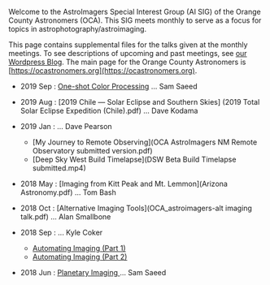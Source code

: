 Welcome to the AstroImagers Special Interest Group (AI SIG) of the Orange County Astronomers (OCA).  This SIG meets monthly to serve as a focus for topics in astrophotography/astroimaging.

This page contains supplemental files for the talks given at the monthly meetings.  To see descriptions of upcoming and past meetings, see [our Wordpress Blog](https://astroimagers.wordpress.com).  The main page for the Orange County Astronomers is [https://ocastronomers.org](https://ocastronomers.org).

* 2019 Sep : [One-shot Color Processing](OSC_Processing-Sam_Saeed-AISIG-2019-09.pdf)  ... Sam Saeed

* 2019 Aug : [2019 Chile — Solar Eclipse and Southern Skies] (2019 Total Solar Eclipse Expedition (Chile).pdf)  ... Dave Kodama

* 2019 Jan : ... Dave Pearson
  * [My Journey to Remote Observing](OCA AstroImagers NM Remote Observatory submitted version.pdf) 
  * [Deep Sky West Build Timelapse](DSW Beta Build Timelapse submitted.mp4) 

* 2018 May : [Imaging from Kitt Peak and Mt. Lemmon](Arizona Astronomy.pdf)  ... Tom Bash

* 2018 Oct : [Alternative Imaging Tools](OCA_astroimagers-alt imaging talk.pdf)  ... Alan Smallbone

* 2018 Sep :  ... Kyle Coker
  * [Automating Imaging (Part 1)](EvolutionOfAManCave.pdf) 
  * [Automating Imaging (Part 2)](CCDAutopilot5.pdf) 
  
* 2018 Jun : [Planetary Imaging ](Planetary_Imaging-Sam_Saeed-AISIG-2018-06.pdf) ... Sam Saeed
